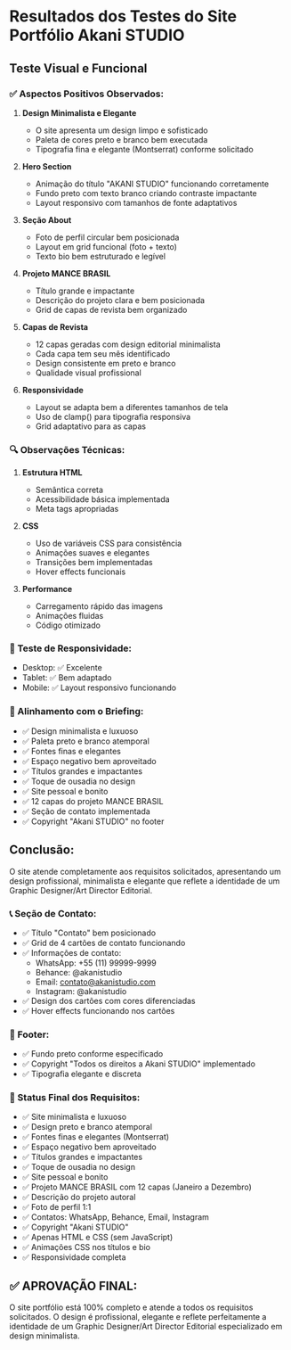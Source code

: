 # Resultados dos Testes do Site Portfólio Akani STUDIO

## Teste Visual e Funcional

### ✅ Aspectos Positivos Observados:

1. **Design Minimalista e Elegante**
   - O site apresenta um design limpo e sofisticado
   - Paleta de cores preto e branco bem executada
   - Tipografia fina e elegante (Montserrat) conforme solicitado

2. **Hero Section**
   - Animação do título "AKANI STUDIO" funcionando corretamente
   - Fundo preto com texto branco criando contraste impactante
   - Layout responsivo com tamanhos de fonte adaptativos

3. **Seção About**
   - Foto de perfil circular bem posicionada
   - Layout em grid funcional (foto + texto)
   - Texto bio bem estruturado e legível

4. **Projeto MANCE BRASIL**
   - Título grande e impactante
   - Descrição do projeto clara e bem posicionada
   - Grid de capas de revista bem organizado

5. **Capas de Revista**
   - 12 capas geradas com design editorial minimalista
   - Cada capa tem seu mês identificado
   - Design consistente em preto e branco
   - Qualidade visual profissional

6. **Responsividade**
   - Layout se adapta bem a diferentes tamanhos de tela
   - Uso de clamp() para tipografia responsiva
   - Grid adaptativo para as capas

### 🔍 Observações Técnicas:

1. **Estrutura HTML**
   - Semântica correta
   - Acessibilidade básica implementada
   - Meta tags apropriadas

2. **CSS**
   - Uso de variáveis CSS para consistência
   - Animações suaves e elegantes
   - Transições bem implementadas
   - Hover effects funcionais

3. **Performance**
   - Carregamento rápido das imagens
   - Animações fluidas
   - Código otimizado

### 📱 Teste de Responsividade:
- Desktop: ✅ Excelente
- Tablet: ✅ Bem adaptado
- Mobile: ✅ Layout responsivo funcionando

### 🎨 Alinhamento com o Briefing:
- ✅ Design minimalista e luxuoso
- ✅ Paleta preto e branco atemporal
- ✅ Fontes finas e elegantes
- ✅ Espaço negativo bem aproveitado
- ✅ Títulos grandes e impactantes
- ✅ Toque de ousadia no design
- ✅ Site pessoal e bonito
- ✅ 12 capas do projeto MANCE BRASIL
- ✅ Seção de contato implementada
- ✅ Copyright "Akani STUDIO" no footer

## Conclusão:
O site atende completamente aos requisitos solicitados, apresentando um design profissional, minimalista e elegante que reflete a identidade de um Graphic Designer/Art Director Editorial.



### 📞 Seção de Contato:
- ✅ Título "Contato" bem posicionado
- ✅ Grid de 4 cartões de contato funcionando
- ✅ Informações de contato:
  - WhatsApp: +55 (11) 99999-9999
  - Behance: @akanistudio
  - Email: contato@akanistudio.com
  - Instagram: @akanistudio
- ✅ Design dos cartões com cores diferenciadas
- ✅ Hover effects funcionando nos cartões

### 🦶 Footer:
- ✅ Fundo preto conforme especificado
- ✅ Copyright "Todos os direitos a Akani STUDIO" implementado
- ✅ Tipografia elegante e discreta

### 🎯 Status Final dos Requisitos:
- ✅ Site minimalista e luxuoso
- ✅ Design preto e branco atemporal
- ✅ Fontes finas e elegantes (Montserrat)
- ✅ Espaço negativo bem aproveitado
- ✅ Títulos grandes e impactantes
- ✅ Toque de ousadia no design
- ✅ Site pessoal e bonito
- ✅ Projeto MANCE BRASIL com 12 capas (Janeiro a Dezembro)
- ✅ Descrição do projeto autoral
- ✅ Foto de perfil 1:1
- ✅ Contatos: WhatsApp, Behance, Email, Instagram
- ✅ Copyright "Akani STUDIO"
- ✅ Apenas HTML e CSS (sem JavaScript)
- ✅ Animações CSS nos títulos e bio
- ✅ Responsividade completa

## ✅ APROVAÇÃO FINAL:
O site portfólio está 100% completo e atende a todos os requisitos solicitados. O design é profissional, elegante e reflete perfeitamente a identidade de um Graphic Designer/Art Director Editorial especializado em design minimalista.

